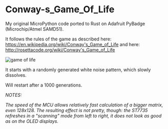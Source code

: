 # Conway-s_Game_Of_Life

My original MicroPython code ported to Rust on Adafruit PyBadge (Microchip/Atmel SAMD51).

It follows the rules of the game as described here: https://en.wikipedia.org/wiki/Conway's_Game_of_Life
and here: http://rosettacode.org/wiki/Conway's_Game_of_Life

![game of life](conway_pybadge.gif)

It starts with a randomly generated white noise pattern, which slowly dissolves.

Will restart after a 1000 generations.

_NOTES:_ 

_The speed of the MCU allows relatively fast calculation of a bigger matrix, even 128x128. The resulting effect is not pretty, though:_
_the ST7735 refreshes in a "scanning" mode from left to right, it does not look as good as on the OLED displays._



